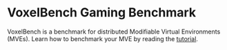 
# VoxelBench Gaming Benchmark

VoxelBench is a benchmark for distributed Modifiable Virtual Environments (MVEs).
Learn how to benchmark your MVE by reading the [tutorial](docs/tutorial.md).
